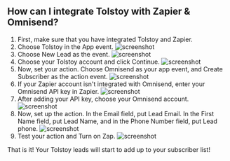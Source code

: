 ## How can I integrate Tolstoy with Zapier & Omnisend?

1. First, make sure that you have integrated Tolstoy and Zapier.
2. Choose Tolstoy in the App event. ![screenshot](https://downloads.intercomcdn.com/i/o/401455389/b265d8f052549472f992b286/image.png)
3. Choose New Lead as the event.  ![screenshot](https://downloads.intercomcdn.com/i/o/416939330/b406f2d52b67eaa0adbf449c/image.png)
4. Choose your Tolstoy account and click Continue. ![screenshot](https://downloads.intercomcdn.com/i/o/416940400/baf98de6df57cc07d68e4972/image.png)
5. Now, set your action. Choose Omnisend as your app event, and Create Subscriber as the action event. ![screenshot](https://downloads.intercomcdn.com/i/o/469926540/d9122444d884a1f9f1498a8a/image.png)
6. If your Zapier account isn't integrated with Omnisend, enter your Omnisend API key in Zapier. ![screenshot](https://downloads.intercomcdn.com/i/o/469961598/db6008f0d22c40920406691c/image.png)
7. After adding your API key, choose your Omnisend account. ![screenshot](https://downloads.intercomcdn.com/i/o/469928370/e84bbf087458d676ac73daf1/image.png)
8. Now, set up the action. In the Email field, put Lead Email. In the First Name field, put Lead Name, and in the Phone Number field, put Lead phone. ![screenshot](https://downloads.intercomcdn.com/i/o/469930707/a9d41fab3640a8f701c8850c/image.png)
9. Test your action and Turn on Zap. ![screenshot](https://downloads.intercomcdn.com/i/o/469977356/071747cfb1bbcb50d15fd85f/image.png)

That is it! Your Tolstoy leads will start to add up to your subscriber list!
